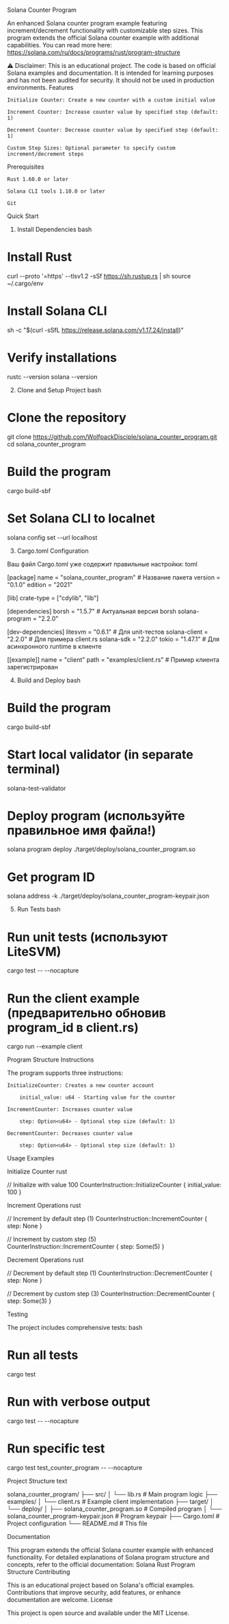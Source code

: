 Solana Counter Program

An enhanced Solana counter program example featuring increment/decrement functionality with customizable step sizes. This program extends the official Solana counter example with additional capabilities. You can read more here: https://solana.com/ru/docs/programs/rust/program-structure

⚠️ Disclaimer: This is an educational project. The code is based on official Solana examples and documentation. It is intended for learning purposes and has not been audited for security. It should not be used in production environments.
Features

    Initialize Counter: Create a new counter with a custom initial value

    Increment Counter: Increase counter value by specified step (default: 1)

    Decrement Counter: Decrease counter value by specified step (default: 1)

    Custom Step Sizes: Optional parameter to specify custom increment/decrement steps

Prerequisites

    Rust 1.60.0 or later

    Solana CLI tools 1.10.0 or later

    Git

Quick Start
1. Install Dependencies
bash

# Install Rust
curl --proto '=https' --tlsv1.2 -sSf https://sh.rustup.rs | sh
source ~/.cargo/env

# Install Solana CLI
sh -c "$(curl -sSfL https://release.solana.com/v1.17.24/install)"

# Verify installations
rustc --version
solana --version

2. Clone and Setup Project
bash

# Clone the repository
git clone https://github.com/WolfpackDisciple/solana_counter_program.git
cd solana_counter_program

# Build the program
cargo build-sbf

# Set Solana CLI to localnet
solana config set --url localhost

3. Cargo.toml Configuration

Ваш файл Cargo.toml уже содержит правильные настройки:
toml

[package]
name = "solana_counter_program" # Название пакета
version = "0.1.0"
edition = "2021"

[lib]
crate-type = ["cdylib", "lib"]

[dependencies]
borsh = "1.5.7" # Актуальная версия borsh
solana-program = "2.2.0"

[dev-dependencies]
litesvm = "0.6.1" # Для unit-тестов
solana-client = "2.2.0" # Для примера client.rs
solana-sdk = "2.2.0"
tokio = "1.47.1" # Для асинхронного runtime в клиенте

[[example]]
name = "client"
path = "examples/client.rs" # Пример клиента зарегистрирован

4. Build and Deploy
bash

# Build the program
cargo build-sbf

# Start local validator (in separate terminal)
solana-test-validator

# Deploy program (используйте правильное имя файла!)
solana program deploy ./target/deploy/solana_counter_program.so

# Get program ID
solana address -k ./target/deploy/solana_counter_program-keypair.json

5. Run Tests
bash

# Run unit tests (используют LiteSVM)
cargo test -- --nocapture

# Run the client example (предварительно обновив program_id в client.rs)
cargo run --example client

Program Structure
Instructions

The program supports three instructions:

    InitializeCounter: Creates a new counter account

        initial_value: u64 - Starting value for the counter

    IncrementCounter: Increases counter value

        step: Option<u64> - Optional step size (default: 1)

    DecrementCounter: Decreases counter value

        step: Option<u64> - Optional step size (default: 1)

Usage Examples

Initialize Counter
rust

// Initialize with value 100
CounterInstruction::InitializeCounter { initial_value: 100 }

Increment Operations
rust

// Increment by default step (1)
CounterInstruction::IncrementCounter { step: None }

// Increment by custom step (5)  
CounterInstruction::IncrementCounter { step: Some(5) }

Decrement Operations
rust

// Decrement by default step (1)
CounterInstruction::DecrementCounter { step: None }

// Decrement by custom step (3)
CounterInstruction::DecrementCounter { step: Some(3) }

Testing

The project includes comprehensive tests:
bash

# Run all tests
cargo test

# Run with verbose output
cargo test -- --nocapture

# Run specific test
cargo test test_counter_program -- --nocapture

Project Structure
text

solana_counter_program/
├── src/
│   └── lib.rs          # Main program logic
├── examples/
│   └── client.rs       # Example client implementation
├── target/
│   └── deploy/
│       ├── solana_counter_program.so           # Compiled program
│       └── solana_counter_program-keypair.json # Program keypair
├── Cargo.toml          # Project configuration
└── README.md           # This file

Documentation

This program extends the official Solana counter example with enhanced functionality. For detailed explanations of Solana program structure and concepts, refer to the official documentation: Solana Rust Program Structure
Contributing

This is an educational project based on Solana's official examples. Contributions that improve security, add features, or enhance documentation are welcome.
License

This project is open source and available under the MIT License.
